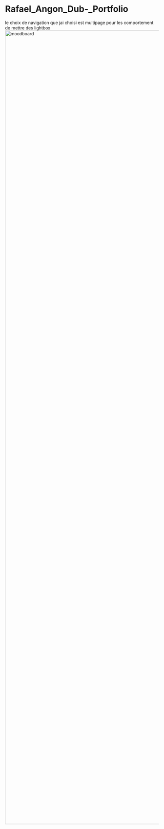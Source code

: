 # Rafael_Angon_Dub-_Portfolio
le choix de navigation que jai choisi est multipage
pour les comportement de mettre des lightbox
<img width="1341" height="2589" alt="moodboard" src="https://github.com/user-attachments/assets/2aa9e292-009e-4593-8bbb-987776105f0b" />
